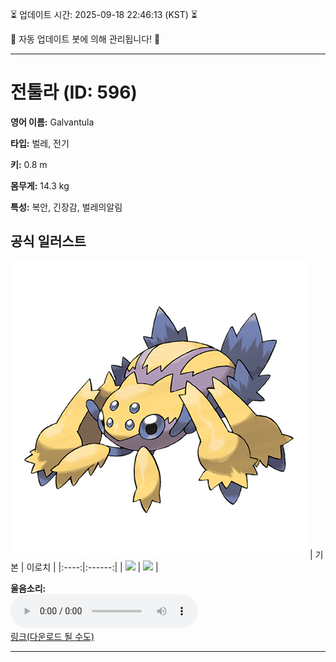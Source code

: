 
⏳ 업데이트 시간: 2025-09-18 22:46:13 (KST) ⏳

🤖 자동 업데이트 봇에 의해 관리됩니다! 🤖

---

# 전툴라 (ID: 596)
**영어 이름:** Galvantula

**타입:** 벌레, 전기

**키:** 0.8 m

**몸무게:** 14.3 kg

**특성:** 복안, 긴장감, 벌레의알림

## 공식 일러스트
![](https://raw.githubusercontent.com/PokeAPI/sprites/master/sprites/pokemon/other/official-artwork/596.png)
| 기본 | 이로치 |
|:----:|:------:|
| <img src="http://play.pokemonshowdown.com/sprites/ani/galvantula.gif" width="200"> | <img src="http://play.pokemonshowdown.com/sprites/ani-shiny/galvantula.gif" width="200"> |

**울음소리:**<br><audio controls src="https://raw.githubusercontent.com/PokeAPI/cries/main/cries/pokemon/latest/596.ogg"></audio><br> [링크(다운로드 될 수도)](https://raw.githubusercontent.com/PokeAPI/cries/main/cries/pokemon/latest/596.ogg)


---
